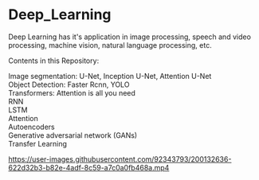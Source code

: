 # Deep_Learning
Deep Learning has it's application in image processing, speech and video processing, machine vision, natural language processing, etc.

Contents in this Repository:

Image segmentation: U-Net, Inception U-Net, Attention U-Net  <br />
Object Detection: Faster Rcnn, YOLO  <br /> 
Transformers: Attention is all you need <br />
RNN  <br />
LSTM  <br />
Attention  <br />
Autoencoders  <br />
Generative adversarial network (GANs)  <br />
Transfer Learning  <br />



https://user-images.githubusercontent.com/92343793/200132636-622d32b3-b82e-4adf-8c59-a7c0a0fb468a.mp4

